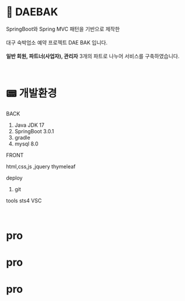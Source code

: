   # 📕 DAEBAK
SpringBoot와 Spring MVC 패턴을 기반으로 제작한 <br><br>
대구 숙박업소 예약 프로젝트 DAE BAK 입니다. <br><br>
<b>일반 회원, 파트너(사업자), 관리자</b> 3개의 파트로 나누어 서비스를 구축하였습니다.



<br>



# 📟 개발환경
 BACK

1. Java JDK 17
2. SpringBoot 3.0.1
3. gradle
4. mysql 8.0 

FRONT

html,css,js ,jquery
thymeleaf

deploy
1. git

tools
sts4
VSC

<br>



   
   
# pro
# pro
# pro
